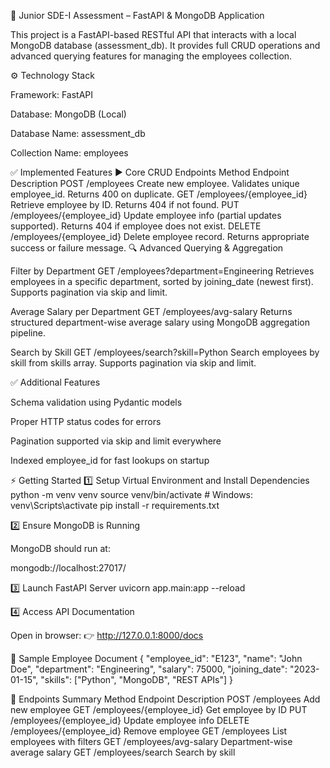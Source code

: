 🚀 Junior SDE-I Assessment – FastAPI & MongoDB Application

This project is a FastAPI-based RESTful API that interacts with a local MongoDB database (assessment_db). It provides full CRUD operations and advanced querying features for managing the employees collection.

⚙️ Technology Stack

Framework: FastAPI

Database: MongoDB (Local)

Database Name: assessment_db

Collection Name: employees

✅ Implemented Features
▶️ Core CRUD Endpoints
Method	Endpoint	Description
POST	/employees	Create new employee. Validates unique employee_id. Returns 400 on duplicate.
GET	/employees/{employee_id}	Retrieve employee by ID. Returns 404 if not found.
PUT	/employees/{employee_id}	Update employee info (partial updates supported). Returns 404 if employee does not exist.
DELETE	/employees/{employee_id}	Delete employee record. Returns appropriate success or failure message.
🔍 Advanced Querying & Aggregation

Filter by Department
GET /employees?department=Engineering
Retrieves employees in a specific department, sorted by joining_date (newest first). Supports pagination via skip and limit.

Average Salary per Department
GET /employees/avg-salary
Returns structured department-wise average salary using MongoDB aggregation pipeline.

Search by Skill
GET /employees/search?skill=Python
Search employees by skill from skills array. Supports pagination via skip and limit.

✅ Additional Features

Schema validation using Pydantic models

Proper HTTP status codes for errors

Pagination supported via skip and limit everywhere

Indexed employee_id for fast lookups on startup

⚡ Getting Started
1️⃣ Setup Virtual Environment and Install Dependencies
python -m venv venv
source venv/bin/activate        # Windows: venv\Scripts\activate
pip install -r requirements.txt

2️⃣ Ensure MongoDB is Running

MongoDB should run at:

mongodb://localhost:27017/

3️⃣ Launch FastAPI Server
uvicorn app.main:app --reload

4️⃣ Access API Documentation

Open in browser:
👉 http://127.0.0.1:8000/docs

📄 Sample Employee Document
{
  "employee_id": "E123",
  "name": "John Doe",
  "department": "Engineering",
  "salary": 75000,
  "joining_date": "2023-01-15",
  "skills": ["Python", "MongoDB", "REST APIs"]
}

🚀 Endpoints Summary
Method	Endpoint	Description
POST	/employees	Add new employee
GET	/employees/{employee_id}	Get employee by ID
PUT	/employees/{employee_id}	Update employee info
DELETE	/employees/{employee_id}	Remove employee
GET	/employees	List employees with filters
GET	/employees/avg-salary	Department-wise average salary
GET	/employees/search	Search by skill
